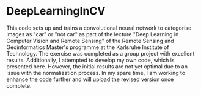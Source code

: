 # DeepLearningInCV
This code sets up and trains a convolutional neural network to categorise images as "car" or "not car" as part of the lecture "Deep Learning in Computer Vision and Remote Sensing" of the Remote Sensing and Geoinformatics Master's programme at the Karlsruhe Institute of Technology. 
The exercise was completed as a group project with excellent results. Additionally, I attempted to develop my own code, which is presented here. However, the initial results are not yet optimal due to an issue with the normalization process. In my spare time, I am working to enhance the code further and will upload the revised version once complete.
